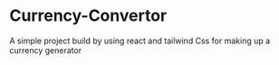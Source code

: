 # Currency-Convertor
A simple project build by using react and tailwind Css for making up a currency generator 

